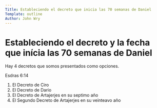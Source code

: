 ```yaml
---
Title: Estableciendo el decreto que inicia las 70 semanas de Daniel
Template: outline
Author: John Wry
---
```


# Estableciendo el decreto y la fecha que inícia las 70 semanas de Daniel

Hay 4 decretos que somos presentados como opciones. 

Esdras 6:14 

1. El Decreto de Ciro
2. El Decreto de Dario
3. El Decreto de Artajerjes en su septimo año
4. El Segundo Decreto de Artajerjes en su veinteavo año

